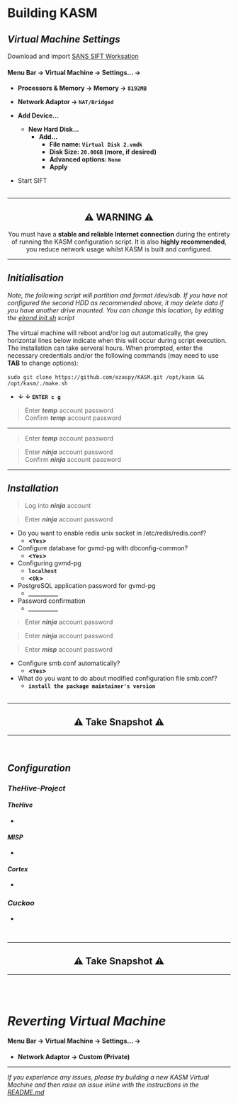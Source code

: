 # Building KASM

## _Virtual Machine Settings_
Download and import [SANS SIFT Worksation](https://www.sans.org/tools/sift-workstation/)<br>

#### **Menu Bar -> Virtual Machine -> Settings... ->**<br>

- **Processors &amp; Memory -> Memory -> `8192MB`**<br>

- **Network Adaptor -> `NAT/Bridged`**<br>
- **Add Device...**
  - **New Hard Disk...**
    - **Add...**
      - **File name: `Virtual Disk 2.vmdk`**
      - **Disk Size: `20.00GB` (more, if desired)**
      - **Advanced options: `None`**
      - **Apply**
- Start SIFT<br><br>

---
<h2 align="center">⚠️ WARNING ⚠️</h2>
<p align="center">You must have a <b>stable and reliable Internet connection</b> during the entirety of running the KASM configuration script. It is also <b>highly recommended</b>, you reduce network usage whilst KASM is built and configured.</p>

---
## _Initialisation_
_Note, the following script will partition and format /dev/sdb. If you have not configured the second HDD as recommended above, it may delete data if you have another drive mounted. You can change this location, by editing the [elrond init.sh](https://github.com/ezaspy/elrond/blob/main/elrond/tools/config/scripts/init.sh) script_<br><br>
The virtual machine will reboot and/or log out automatically, the grey horizontal lines below indicate when this will occur during script execution.<br>
The installation can take serveral hours. When prompted, enter the necessary credentials and/or the following commands (may need to use **TAB** to change options):<br><br>
`sudo git clone https://github.com/ezaspy/KASM.git /opt/kasm && /opt/kasm/./make.sh`

 - **&darr; &darr; `ENTER c g`**<br>

> Enter **_temp_** account password<br>
> Confirm **_temp_** account password<br>

---

> Enter **_temp_** account password<br>

> Enter **_ninja_** account password<br>
> Confirm **_ninja_** account password<br>

---
## _Installation_
> Log into **_ninja_** account<br>

> Enter **_ninja_** account password<br>
 - Do you want to enable redis unix socket in /etc/redis/redis.conf?<br>
   - **&lt;`Yes`&gt;**<br>
 - Configure database for gvmd-pg with dbconfig-common?<br>
   - **&lt;`Yes`&gt;**<br>
 - Configuring gvmd-pg<br>
   - **`localhost`**<br>
   - **&lt;`Ok`&gt;**<br>
 - PostgreSQL application password for gvmd-pg<br>
   - **__________**<br>
 - Password confirmation<br>
   - **__________**<br>
> Enter **_ninja_** account password<br>

> Enter **_ninja_** account password<br>

> Enter **_misp_** account password<br>
 - Configure smb.conf automatically?<br>
   - **&lt;`Yes`&gt;**<br>
 - What do you want to do about modified configuration file smb.conf?<br>
   - **`install the package maintainer's version`**<br><br>

---
<h2 align="center">⚠️ Take Snapshot ⚠️</h2>

---
<br>

## _Configuration_
### _TheHive-Project_
#### _TheHive_
 - 
#### _MISP_
 - 
#### _Cortex_
 - 
### _Cuckoo_
 - 
<br>

---
<h2 align="center">⚠️ Take Snapshot ⚠️</h2>

---
<br><br>

# _Reverting Virtual Machine_

#### **Menu Bar -> Virtual Machine -> Settings... ->**

- **Network Adaptor -> Custom (Private)**<br>

---

_If you experience any issues, please try building a new KASM Virtual Machine and then raise an issue inline with the instructions in the [README.md](https://github.com/ezaspy/KASM/blob/main/kasm/README.md)_<br>